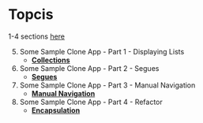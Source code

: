 # Topcis

1-4 sections [here](https://github.com/Product-College-Courses/MOB-1.2-Introduction-to-iOS-Development-in-Swift)

5. Some Sample Clone App - Part 1 - Displaying Lists
    - [**Collections**](content/5.1-content/md)
1. Some Sample Clone App - Part 2 - Segues
    - [**Segues**](content/5.2-content/md)
1. Some Sample Clone App - Part 3 - Manual Navigation
    - [**Manual Navigation**](content/5.3-content/md)
1. Some Sample Clone App - Part 4 - Refactor
    - [**Encapsulation**](content/5.4-content/md)
